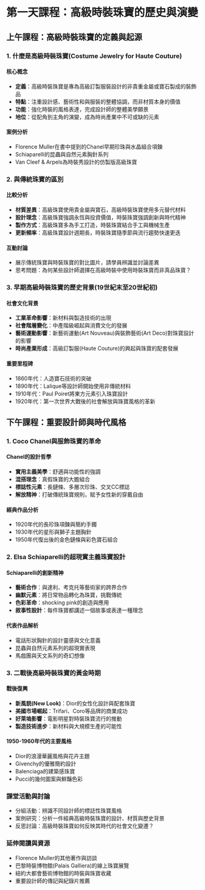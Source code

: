 # 第一天課程：高級時裝珠寶的歷史與演變

## 上午課程：高級時裝珠寶的定義與起源

### 1. 什麼是高級時裝珠寶(Costume Jewelry for Haute Couture)
#### 核心概念
- **定義**：高級時裝珠寶是專為高級訂製服裝設計的非貴重金屬或寶石製成的裝飾品
- **特點**：注重設計感、藝術性和與服裝的整體協調，而非材質本身的價值
- **功能**：強化時裝的風格表達，完成設計師的整體美學願景
- **地位**：從配角到主角的演變，成為時尚產業中不可或缺的元素

#### 案例分析
- Florence Muller在書中提到的Chanel早期珍珠與水晶組合項鍊
- Schiaparelli的昆蟲與自然元素胸針系列
- Van Cleef & Arpels為時裝秀設計的仿製版高級珠寶

### 2. 與傳統珠寶的區別
#### 比較分析
- **材質差異**：高級珠寶使用貴金屬與寶石，高級時裝珠寶使用多元替代材料
- **設計理念**：高級珠寶強調永恆與投資價值，時裝珠寶強調創新與時代精神
- **製作方式**：高級珠寶多為手工打造，時裝珠寶結合手工與機械生產
- **更新頻率**：高級珠寶設計週期長，時裝珠寶隨季節與流行趨勢快速更迭

#### 互動討論
- 展示傳統珠寶與時裝珠寶的對比圖片，請學員辨識並討論差異
- 思考問題：為何某些設計師選擇在高級時裝中使用時裝珠寶而非真品珠寶？

### 3. 早期高級時裝珠寶的歷史背景(19世紀末至20世紀初)
#### 社會文化背景
- **工業革命影響**：新材料與製造技術的出現
- **社會階層變化**：中產階級崛起與消費文化的發展
- **藝術運動影響**：新藝術運動(Art Nouveau)與裝飾藝術(Art Deco)對珠寶設計的影響
- **時尚產業形成**：高級訂製服(Haute Couture)的興起與珠寶的配套發展

#### 重要里程碑
- 1860年代：人造寶石技術的突破
- 1890年代：Lalique等設計師開始使用非傳統材料
- 1910年代：Paul Poiret將東方元素引入珠寶設計
- 1920年代：第一次世界大戰後的社會解放與珠寶風格的革新

## 下午課程：重要設計師與時代風格

### 1. Coco Chanel與服飾珠寶的革命
#### Chanel的設計哲學
- **實用主義美學**：舒適與功能性的強調
- **混搭理念**：真假珠寶的大膽組合
- **標誌性元素**：長鏈條、多層次珍珠、交叉CC標誌
- **解放精神**：打破傳統珠寶規則，賦予女性新的穿戴自由

#### 經典作品分析
- 1920年代的長珍珠項鍊與簡約手鐲
- 1930年代的星形與獅子主題胸針
- 1950年代復出後的金色鏈條與彩色寶石組合

### 2. Elsa Schiaparelli的超現實主義珠寶設計
#### Schiaparelli的創新精神
- **藝術合作**：與達利、考克托等藝術家的跨界合作
- **幽默元素**：將日常物品轉化為珠寶，挑戰傳統
- **色彩革命**：shocking pink的創造與應用
- **敘事性設計**：每件珠寶都講述一個故事或表達一種理念

#### 代表作品解析
- 電話形狀胸針的設計靈感與文化意義
- 昆蟲與自然元素系列的超現實表現
- 馬戲團與天文系列的奇幻想像

### 3. 二戰後高級時裝珠寶的黃金時期
#### 戰後復興
- **新風貌(New Look)**：Dior的女性化設計與配套珠寶
- **美國市場崛起**：Trifari、Coro等品牌的商業成功
- **好萊塢影響**：電影明星對時裝珠寶流行的推動
- **製造技術進步**：新材料與大規模生產的可能性

#### 1950-1960年代的主要風格
- Dior的浪漫華麗風格與花卉主題
- Givenchy的優雅簡約設計
- Balenciaga的建築感珠寶
- Pucci的幾何圖案與鮮豔色彩

### 課堂活動與討論
- 分組活動：辨識不同設計師的標誌性珠寶風格
- 案例研究：分析一件經典高級時裝珠寶的設計、材質與歷史背景
- 反思討論：高級時裝珠寶如何反映其時代的社會文化變遷？

### 延伸閱讀與資源
- Florence Muller的其他著作與訪談
- 巴黎時裝博物館(Palais Galliera)的線上珠寶展覽
- 紐約大都會藝術博物館的時裝與珠寶收藏
- 重要設計師的傳記與紀錄片推薦
